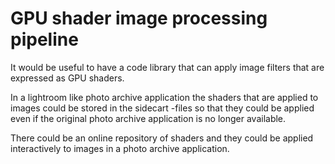 # GPU shader image processing pipeline
It would be useful to have a code library that can apply image filters that are expressed as GPU shaders.

In a lightroom like photo archive application the shaders that are applied to images could be stored in the sidecart -files so that they could be applied even if the original photo archive application is no longer available.

There could be an online repository of shaders and they could be applied interactively to images in a photo archive application.